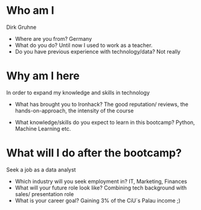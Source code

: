 # Who am I
Dirk Gruhne

* Where are you from?
Germany
* What do you do?
Until now I used to work as a teacher.
* Do you have previous experience with technology/data?
Not really

# Why am I here
In order to expand my knowledge and skills in technology

* What has brought you to Ironhack?
The good reputation/ reviews, the hands-on-approach, the intensity of the course

* What knowledge/skills do you expect to learn in this bootcamp?
Python, Machine Learning etc.
# What will I do after the bootcamp?
Seek a job as a data analyst

* Which industry will you seek employment in?
IT, Marketing, Finances
* What will your future role look like?
Combining tech background with sales/ presentation role
* What is your career goal?
Gaining 3% of the CiU´s Palau income ;)